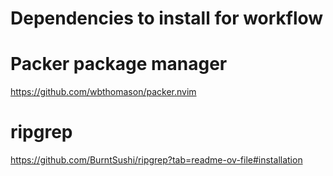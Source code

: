# Dependencies to install for workflow

# Packer package manager
https://github.com/wbthomason/packer.nvim

# ripgrep
https://github.com/BurntSushi/ripgrep?tab=readme-ov-file#installation
